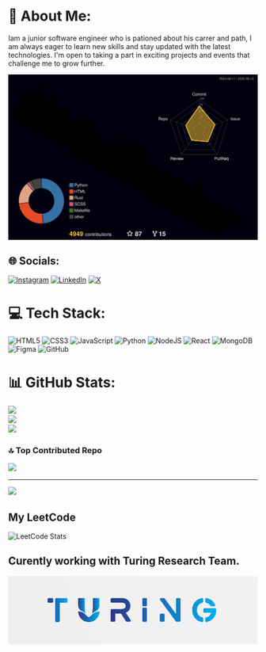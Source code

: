 # 💫 About Me:
Iam a junior software engineer who is pationed about his carrer and path, I am always eager to learn new skills and stay updated with the latest technologies. I'm open to taking a part in exciting projects and events that challenge me to grow further. 



<img width="900" align="center" src="https://github.com/HsiangNianian/HsiangNianian/blob/main/profile-3d-contrib/profile-night-rainbow.svg">

## 🌐 Socials:
[![Instagram](https://img.shields.io/badge/Instagram-%23E4405F.svg?logo=Instagram&logoColor=white)](https://instagram.com/https://www.instagram.com/in/mohammad_reza_yadollahi) [![LinkedIn](https://img.shields.io/badge/LinkedIn-%230077B5.svg?logo=linkedin&logoColor=white)](https://linkedin.com/in/https://www.linkdin.com/in/mohammad-reza-yadollahi) [![X](https://img.shields.io/badge/X-black.svg?logo=X&logoColor=white)](https://x.com/https://www.x.com/M_R_yadollahi) 

# 💻 Tech Stack:
![HTML5](https://img.shields.io/badge/html5-%23E34F26.svg?style=flat&logo=html5&logoColor=white) ![CSS3](https://img.shields.io/badge/css3-%231572B6.svg?style=flat&logo=css3&logoColor=white) ![JavaScript](https://img.shields.io/badge/javascript-%23323330.svg?style=flat&logo=javascript&logoColor=%23F7DF1E) ![Python](https://img.shields.io/badge/python-3670A0?style=flat&logo=python&logoColor=ffdd54) ![NodeJS](https://img.shields.io/badge/node.js-6DA55F?style=flat&logo=node.js&logoColor=white) ![React](https://img.shields.io/badge/react-%2320232a.svg?style=flat&logo=react&logoColor=%2361DAFB) ![MongoDB](https://img.shields.io/badge/MongoDB-%234ea94b.svg?style=flat&logo=mongodb&logoColor=white) ![Figma](https://img.shields.io/badge/figma-%23F24E1E.svg?style=flat&logo=figma&logoColor=white) ![GitHub](https://img.shields.io/badge/github-%23121011.svg?style=flat&logo=github&logoColor=white)
# 📊 GitHub Stats:
![](https://github-readme-stats.vercel.app/api?username=M-Yadolahi&theme=vision-friendly-dark&hide_border=false&include_all_commits=true&count_private=true)<br/>
![](https://github-readme-streak-stats.herokuapp.com/?user=M-Yadolahi&theme=vision-friendly-dark&hide_border=false)<br/>
![](https://github-readme-stats.vercel.app/api/top-langs/?username=M-Yadolahi&theme=vision-friendly-dark&hide_border=false&include_all_commits=true&count_private=true&layout=compact)

### 🔝 Top Contributed Repo
![](https://github-contributor-stats.vercel.app/api?username=M-Yadolahi&limit=5&theme=vision-friendly-dark&combine_all_yearly_contributions=true)

---
[![](https://visitcount.itsvg.in/api?id=M-Yadolahi&icon=0&color=2)](https://visitcount.itsvg.in)

## My LeetCode 

![LeetCode Stats](https://leetcode.card.workers.dev/yadollahi?theme=nord&font=milonga&extension=null)

## Curently working with Turing Research Team.
<img src="https://github.com/ArminKardan/utrialv2/blob/master/turing.png?raw=true"/>

<!-- Proudly created with GPRM ( https://gprm.itsvg.in ) -->
